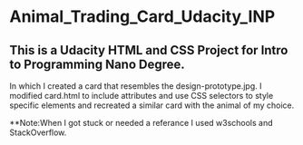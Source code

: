 # Animal_Trading_Card_Udacity_INP
## This is a Udacity HTML and CSS Project for Intro to Programming Nano Degree.

In which I created a card that resembles the design-prototype.jpg. I modified card.html to include attributes and use CSS selectors to style specific elements and recreated a similar card with the animal of my choice.

**Note:When I got stuck or needed a referance I used w3schools and StackOverflow.
